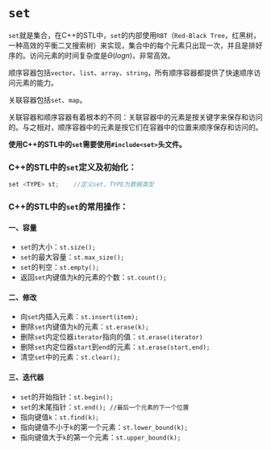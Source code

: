 # **`set`**

`set`就是集合，在C++的STL中，`set`的内部使用`RBT`（`Red-Black Tree`，红黑树，一种高效的平衡二叉搜索树）来实现，集合中的每个元素只出现一次，并且是排好序的。访问元素的时间复杂度是$\Theta (logn)$，非常高效。

顺序容器包括`vector`、`list`、`array`、`string`，所有顺序容器都提供了快速顺序访问元素的能力。

关联容器包括`set`、`map`。

关联容器和顺序容器有着根本的不同：关联容器中的元素是按关键字来保存和访问的。与之相对，顺序容器中的元素是按它们在容器中的位置来顺序保存和访问的。

**使用C++的STL中的`set`需要使用`#include<set>`头文件。**

### **C++的STL中的`set`定义及初始化：**

```c++
set <TYPE> st;    //定义set，TYPE为数据类型
```

### **C++的STL中的`set`的常用操作：**

#### **一、容量**

- `set`的大小：`st.size();`
- `set`的最大容量：`st.max_size();`
- `set`的判空：`st.empty();`
- 返回`set`内键值为k的元素的个数：`st.count();`

#### **二、修改**

- 向`set`内插入元素：`st.insert(item);`
- 删除`set`内键值为`k`的元素：`st.erase(k);`
- 删除`set`内定位器`iterator`指向的值：`st.erase(iterator)`
- 删除`set`内定位器`start`到`end`的元素：`st.erase(start,end);`
- 清空`set`中的元素：`st.clear();`

#### **三、迭代器**

- `set`的开始指针：`st.begin();`
- `set`的末尾指针：`st.end(); //最后一个元素的下一个位置`
- 指向键值`k`：`st.find(k);`
- 指向键值不小于`k`的第一个元素：`st.lower_bound(k);`
- 指向键值大于`k`的第一个元素：`st.upper_bound(k);`



